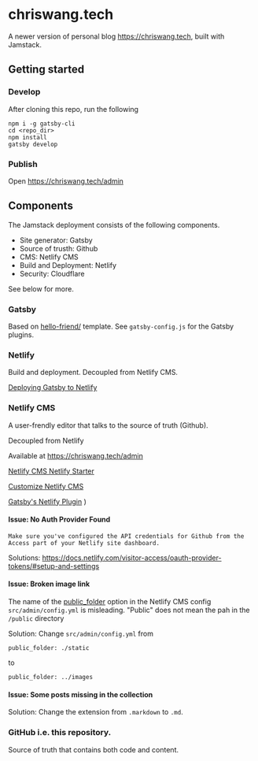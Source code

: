 # chriswang.tech

A newer version of personal blog https://chriswang.tech, built with Jamstack.

## Getting started

### Develop

After cloning this repo, run the following
```
npm i -g gatsby-cli
cd <repo_dir>
npm install
gatsby develop
```

### Publish

Open https://chriswang.tech/admin

## Components

The Jamstack deployment consists of the following components. 

* Site generator: Gatsby
* Source of trusth: Github
* CMS: Netlify CMS
* Build and Deployment: Netlify
* Security: Cloudflare

See below for more.

### Gatsby

Based on [hello-friend/](https://www.gatsbyjs.com/starters/panr/gatsby-starter-hello-friend/) template.
See `gatsby-config.js` for the Gatsby plugins.

### Netlify

Build and deployment. Decoupled from Netlify CMS.

[Deploying Gatsby to Netlify](https://www.gatsbyjs.com/docs/deploying-to-netlify/)  

### Netlify CMS

A user-frendly editor that talks to the source of truth (Github).

Decoupled from Netlify

Available at https://chriswang.tech/admin

[Netlify CMS Netlify Starter](https://github.com/netlify-templates/gatsby-starter-netlify-cms)

[Customize Netlify CMS](https://www.netlifycms.org/docs/customization/)

[Gatsby's Netlify Plugin](https://www.gatsbyjs.com/plugins/gatsby-plugin-netlify-cms/)
)

#### Issue:  No Auth Provider Found

```  No Auth Provider Found
Make sure you've configured the API credentials for Github from the Access part of your Netlify site dashboard.
```


Solutions:
https://docs.netlify.com/visitor-access/oauth-provider-tokens/#setup-and-settings

#### Issue: Broken image link

The name of the [public_folder](https://www.netlifycms.org/docs/configuration-options/#public-folder) option in the Netlify CMS config `src/admin/config.yml` is  misleading. "Public" does not mean the pah in the `/public` directory

Solution:
Change `src/admin/config.yml` from

```
public_folder: ./static
```

to

```
public_folder: ../images
```
#### Issue: Some posts missing in the collection

Solution:
Change the extension from `.markdown` to `.md`.

### GitHub i.e. this repository.

Source of truth that contains both code and content.
